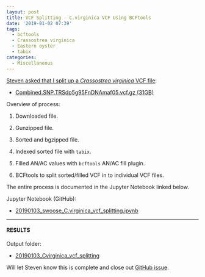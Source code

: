 ```yaml
---
layout: post
title: VCF Splitting - C.virginica VCF Using BCFtools
date: '2019-01-02 07:39'
tags:
  - bcftools
  - Crassostrea virginica
  - Eastern oyster
  - tabix
categories:
  - Miscellaneous
---
```

[Steven asked that I split up a _Crassostrea virginica_ VCF file](https://github.com/RobertsLab/resources/issues/528):

- [Combined.SNP.TRSdp5g95FnDNAmaf05.vcf.gz (31GB)](http://gannet.fish.washington.edu/seashell/eog_v2/VCF_files/Combined.SNP.TRSdp5g95FnDNAmaf05.vcf.gz)


Overview of process:

1. Downloaded file.

2. Gunzipped file.

3. Sorted and bgzipped file.

4. Indexed sorted file with ```tabix```.

5. Filled AN/AC values with ```bcftools``` AN/AC fill plugin.

6. BCFtools to split sorted/filled VCF in to individual VCF files.

The entire process is documented in the Jupyter Notebook linked below.

Jupyter Notebook (GitHub):

- [20190103_swoose_C.virginica_vcf_splitting.ipynb](https://github.com/RobertsLab/code/blob/master/notebooks/sam/20190103_swoose_C.virginica_vcf_splitting.ipynb)

---

#### RESULTS

Output folder:

- [20190103_Cvirginica_vcf_splitting](http://gannet.fish.washington.edu/Atumefaciens/20190103_Cvirginica_vcf_splitting)

Will let Steven know this is complete and close out [GitHub issue]((https://github.com/RobertsLab/resources/issues/528)).
